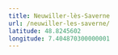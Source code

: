 ```yaml
---
title: Neuwiller-lès-Saverne
url: /neuwiller-les-saverne/
latitude: 48.8245602
longitude: 7.404870300000001
---
```

